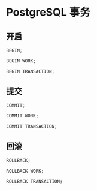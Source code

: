 # PostgreSQL 事务

## 开启

```postgresql
BEGIN;
```

```postgresql
BEGIN WORK;
```

```postgresql
BEGIN TRANSACTION;
```

## 提交

```postgresql
COMMIT;
```

```postgresql
COMMIT WORK;
```

```postgresql
COMMIT TRANSACTION;
```

## 回滚

```postgresql
ROLLBACK;
```

```postgresql
ROLLBACK WORK;
```

```postgresql
ROLLBACK TRANSACTION;
```